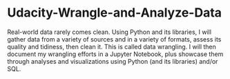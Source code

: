 # Udacity-Wrangle-and-Analyze-Data
Real-world data rarely comes clean. Using Python and its libraries, I will gather data from a variety of sources and in a variety of formats, assess its quality and tidiness, then clean it. This is called data wrangling. I will then document my wrangling efforts in a Jupyter Notebook, plus showcase them through analyses and visualizations using Python (and its libraries) and/or SQL.
